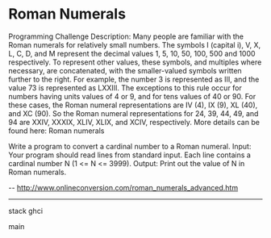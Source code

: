 # Roman Numerals

Programming Challenge Description:
Many people are familiar with the Roman numerals for relatively small numbers. The symbols I (capital i), V, X, L, C, D, and M represent the decimal values 1, 5, 10, 50, 100, 500 and 1000 respectively. To represent other values, these symbols, and multiples where necessary, are concatenated, with the smaller-valued symbols written further to the right. For example, the number 3 is represented as III, and the value 73 is represented as LXXIII. The exceptions to this rule occur for numbers having units values of 4 or 9, and for tens values of 40 or 90. For these cases, the Roman numeral representations are IV (4), IX (9), XL (40), and XC (90). So the Roman numeral representations for 24, 39, 44, 49, and 94 are XXIV, XXXIX, XLIV, XLIX, and XCIV, respectively. More details can be found here: Roman numerals 

Write a program to convert a cardinal number to a Roman numeral.
Input:
Your program should read lines from standard input. Each line contains a cardinal number N (1 <= N <= 3999).
Output:
Print out the value of N in Roman numerals.

-- http://www.onlineconversion.com/roman_numerals_advanced.htm

---------------------------------------------------
stack ghci

main